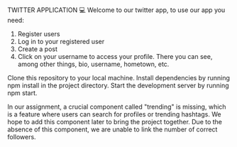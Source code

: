 TWITTER APPLICATION 💻
Welcome to our twitter app, to use our app you need:

1. Register users
2. Log in to your registered user
3. Create a post
4. Click on your username to access your profile. There you can see, among other things, bio, username, hometown, etc.

Clone this repository to your local machine. Install dependencies by running npm install in the project directory. Start the development server by running npm start.

In our assignment, a crucial component called "trending" is missing, which is a feature where users can search for profiles or trending hashtags. We hope to add this component later to bring the project together. Due to the absence of this component, we are unable to link the number of correct followers.
